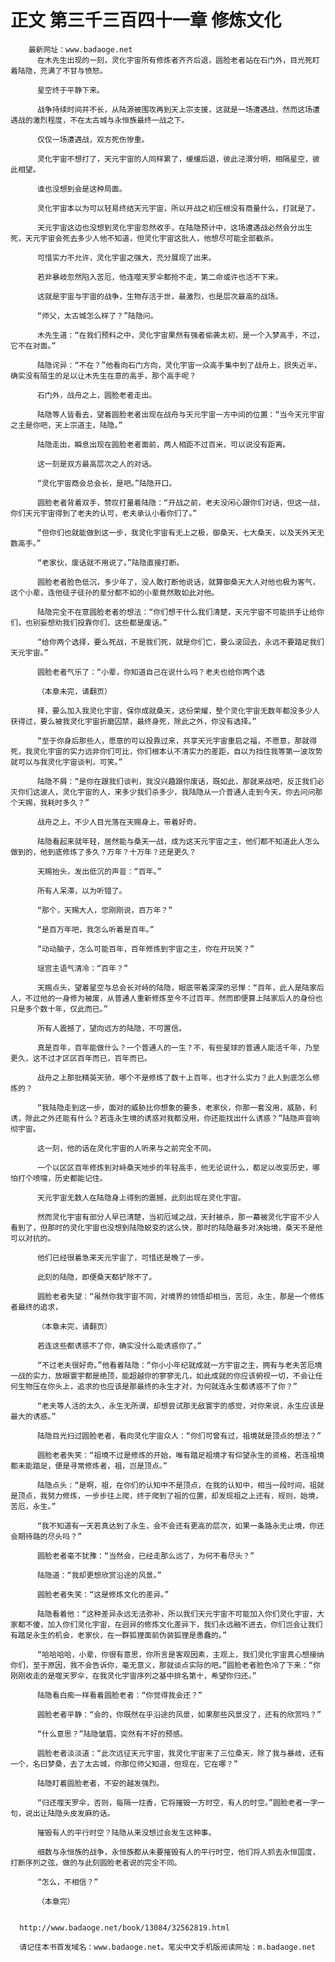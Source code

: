# 正文 第三千三百四十一章 修炼文化
        最新网址：www.badaoge.net
          在木先生出现的一刻，灵化宇宙所有修炼者齐齐后退，圆脸老者站在石门外，目光死盯着陆隐，充满了不甘与愤怒。
      
          星空终于平静下来。
      
          战争持续时间并不长，从陆源被围攻再到天上宗支援，这就是一场遭遇战，然而这场遭遇战的激烈程度，不在太古城与永恒族最终一战之下。
      
          仅仅一场遭遇战，双方死伤惨重。
      
          灵化宇宙不想打了，天元宇宙的人同样累了，缓缓后退，彼此泾渭分明，相隔星空，彼此相望。
      
          谁也没想到会是这种局面。
      
          灵化宇宙本以为可以轻易终结天元宇宙，所以开战之初压根没有商量什么，打就是了。
      
          天元宇宙这边也没想到灵化宇宙忽然收手，在陆隐预计中，这场遭遇战必然会分出生死，天元宇宙会死去多少人他不知道，但灵化宇宙这批人，他想尽可能全部截杀。
      
          可惜实力不允许，灵化宇宙之强大，充分展现了出来。
      
          若非暴岐忽然陷入苦厄，他连噬天罗伞都抢不走，第二命或许也活不下来。
      
          这就是宇宙与宇宙的战争，生物存活于世，最激烈，也是层次最高的战场。
      
          “师父，太古城怎么样了？”陆隐问。
      
          木先生道：“在我们预料之中，灵化宇宙果然有强者偷袭太初，是一个入梦高手，不过，它不在对面。”
      
          陆隐诧异：“不在？”他看向石门方向，灵化宇宙一众高手集中到了战舟上，损失近半，确实没有陌生的足以让木先生在意的高手，那个高手呢？
      
          石门外，战舟之上，圆脸老者走出。
      
          陆隐等人皆看去，望着圆脸老者出现在战舟与天元宇宙一方中间的位置：“当今天元宇宙之主是你吧，天上宗道主，陆隐。”
      
          陆隐走出，瞬息出现在圆脸老者面前，两人相距不过百米，可以说没有距离。
      
          这一刻是双方最高层次之人的对话。
      
          “灵化宇宙商会总会长，是吧。”陆隐开口。
      
          圆脸老者背着双手，赞叹打量着陆隐：“开战之前，老夫没闲心跟你们对话，但这一战，你们天元宇宙得到了老夫的认可，老夫承认小看你们了。”
      
          “但你们也就能做到这一步，我灵化宇宙有无上之极，御桑天，七大桑天，以及天外天无数高手。”
      
          “老家伙，废话就不用说了。”陆隐直接打断。
      
          圆脸老者脸色低沉，多少年了，没人敢打断他说话，就算御桑天大人对他也极为客气，这个小辈，连他徒子徒孙的辈分都不如的小辈竟然敢如此对他。
      
          陆隐完全不在意圆脸老者的想法：“你们想干什么我们清楚，天元宇宙不可能拱手让给你们，也别妄想劝我们投靠你们，这些都是废话。”
      
          “给你两个选择，要么死战，不是我们死，就是你们亡，要么滚回去，永远不要踏足我们天元宇宙。”
      
          圆脸老者气乐了：“小辈，你知道自己在说什么吗？老夫也给你两个选
      
          （本章未完，请翻页）
      
          择，要么加入我灵化宇宙，保你成就桑天，这份荣耀，整个灵化宇宙无数年都没多少人获得过，要么被我灵化宇宙折磨囚禁，最终身死，除此之外，你没有选择。”
      
          “至于你身后那些人，愿意的可以投靠过来，共享天元宇宙重启之福，不愿意，那就得死，我灵化宇宙的实力远非你们可比，你们根本认不清实力的差距，自以为挡住我等第一波攻势就可以与我灵化宇宙谈判，可笑。”
      
          陆隐不屑：“是你在跟我们谈判，我没兴趣跟你废话，既如此，那就来战吧，反正我们必灭你们这波人，灵化宇宙的人，来多少我们杀多少，我陆隐从一介普通人走到今天，你去问问那个天赐，我耗时多久？”
      
          战舟之上，不少人目光落在天赐身上，带着好奇。
      
          陆隐看起来就年轻，居然能与桑天一战，成为这天元宇宙之主，他们都不知道此人怎么做到的，他到底修炼了多久？万年？十万年？还是更久？
      
          天赐抬头，发出低沉的声音：“百年。”
      
          所有人呆滞，以为听错了。
      
          “那个，天赐大人，您刚刚说，百万年？”
      
          “是百万年吧，我怎么听着是百年。”
      
          “动动脑子，怎么可能百年，百年修炼到宇宙之主，你在开玩笑？”
      
          瑶宫主语气清冷：“百年？”
      
          天赐点头，望着星空与总会长对峙的陆隐，眼底带着深深的忌惮：“百年，此人是陆家后人，不过他的一身修为被废，从普通人重新修炼至今不过百年，然而即便算上陆家后人的身份也只是多个数十年，仅此而已。”
      
          所有人震撼了，望向远方的陆隐，不可置信。
      
          真是百年，百年能做什么？一个普通人的一生？不，有些星球的普通人能活千年，乃至更久，这不过才区区百年而已，百年而已。
      
          战舟之上那批精英天骄，哪个不是修炼了数十上百年，也才什么实力？此人到底怎么修炼的？
      
          “我陆隐走到这一步，面对的威胁比你想象的要多，老家伙，你那一套没用，威胁，利诱，除此之外还能有什么？若连永生境的诱惑对我都没用，你还能找出什么诱惑？”陆隐声音响彻宇宙。
      
          这一刻，他的话在灵化宇宙的人听来与之前完全不同。
      
          一个以区区百年修炼到对峙桑天地步的年轻高手，他无论说什么，都足以改变历史，哪怕打个喷嚏，历史都能记住。
      
          天元宇宙无数人在陆隐身上得到的震撼，此刻出现在灵化宇宙。
      
          然而灵化宇宙有部分人早已清楚，当初厄域之战，天封被杀，那一幕被灵化宇宙不少人看到了，但那时的灵化宇宙也没想到陆隐蜕变的这么快，那时的陆隐最多对决始境，桑天不是他可以对抗的。
      
          他们已经很着急来天元宇宙了，可惜还是晚了一步。
      
          此刻的陆隐，即便桑天都铲除不了。
      
          圆脸老者失望：“虽然你我宇宙不同，对境界的领悟却相当，苦厄，永生，那是一个修炼者最终的追求，
      
          （本章未完，请翻页）
      
          若连这些都诱惑不了你，确实没什么能诱惑你了。”
      
          “不过老夫很好奇。”他看着陆隐：“你小小年纪就成就一方宇宙之主，拥有与老夫苦厄境一战的实力，放眼寰宇都是绝顶，能超越你的寥寥无几，如此成就的你应该俯视一切，不会让任何生物压在你头上，追求的也应该是那最终的永生才对，为何就连永生都诱惑不了你？”
      
          “老夫等人活的太久，永生无所谓，却想尝试那无敌寰宇的感觉，对你来说，永生应该是最大的诱惑。”
      
          陆隐目光扫过圆脸老者，看向灵化宇宙众人：“你们可曾有过，祖境就是顶点的想法？”
      
          圆脸老者失笑：“祖境不过是修炼的开始，唯有踏足祖境才有仰望永生的资格，若连祖境都未能踏足，便是寻常修炼者，祖，岂是顶点。”
      
          陆隐点头：“是啊，祖，在你们的认知中不是顶点，在我的认知中，相当一段时间，祖就是顶点，我努力修炼，一步步往上爬，终于爬到了祖的位置，却发现祖之上还有，规则，始境，苦厄，永生。”
      
          “我不知道有一天若真达到了永生，会不会还有更高的层次，如果一条路永无止境，你还会期待路的尽头吗？”
      
          圆脸老者毫不犹豫：“当然会，已经走那么远了，为何不看尽头？”
      
          陆隐道：“我却更想欣赏沿途的风景。”
      
          圆脸老者失笑：“这是修炼文化的差异。”
      
          陆隐看着他：“这种差异永远无法弥补，所以我们天元宇宙不可能加入你们灵化宇宙，大家都不傻，加入你们灵化宇宙，在迥异的修炼文化差异下，我们永远融不进去，你们岂会让我们有踏足永生的机会，老家伙，在一群狐狸面前伪装狐狸是愚蠢的。”
      
          “哈哈哈哈，小辈，你很有意思，你所言是客观因素，主观上，我们灵化宇宙真心想接纳你们，至于原因，我不会告诉你，毫无意义，那就谈点实际的吧。”圆脸老者脸色冷了下来：“你刚刚收走的是噬天罗伞，在我灵化宇宙序列之基中排名第十，希望你归还。”
      
          陆隐看白痴一样看着圆脸老者：“你觉得我会还？”
      
          圆脸老者平静：“会的，你既然在乎沿途的风景，如果那些风景没了，还有的欣赏吗？”
      
          “什么意思？”陆隐皱眉，突然有不好的预感。
      
          圆脸老者淡淡道：“此次远征天元宇宙，我灵化宇宙来了三位桑天，除了我与暴岐，还有一个，名曰梦桑，去了太古城，你那位师父知道，但现在，它在哪？”
      
          陆隐盯着圆脸老者，不安的越发强烈。
      
          “归还噬天罗伞，否则，每隔一炷香，它将摧毁一方时空，有人的时空。”圆脸老者一字一句，说出让陆隐头皮发麻的话。
      
          摧毁有人的平行时空？陆隐从来没想过会发生这种事。
      
          细数与永恒族的战争，永恒族都从未要摧毁有人的平行时空，他们将人抓去永恒国度，打断序列之弦，做的与此刻圆脸老者说的完全不同。
      
          “怎么，不相信？”
      
          （本章完）
      
      
      http://www.badaoge.net/book/13084/32562819.html
      
      请记住本书首发域名：www.badaoge.net。笔尖中文手机版阅读网址：m.badaoge.net